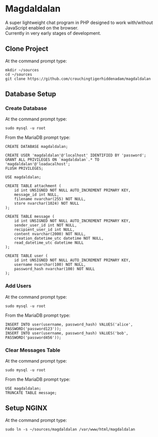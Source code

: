 # Magdaldalan
A super lightweight chat program in PHP designed to work with/without JavaScript enabled on the browser.  
Currently in very early stages of development.

## Clone Project

At the command prompt type:
```
mkdir ~/sources
cd ~/sources
git clone https://github.com/crouchingtigerhiddenadam/magdaldalan
```

## Database Setup

### Create Database

At the command prompt type:
```
sudo mysql -u root
```

From the MariaDB prompt type:
```
CREATE DATABASE magdaldalan;

CREATE USER 'magdaldalan'@'localhost' IDENTIFIED BY 'password';
GRANT ALL PRIVILEGES ON `magdaldalan`.* TO 'magdaldalan'@'loadacalhost';
FLUSH PRIVILEGES;

USE magdaldalan;

CREATE TABLE attachment (
    id int UNSIGNED NOT NULL AUTO_INCREMENT PRIMARY KEY,
    message_id int NULL,
    filename nvarchar(255) NOT NULL,
    store nvarchar(1024) NOT NULL
);

CREATE TABLE message (
    id int UNSIGNED NOT NULL AUTO_INCREMENT PRIMARY KEY,
    sender_user_id int NOT NULL,
    recipient_user_id int NULL,
    content nvarchar(2000) NOT NULL,
    creation_datetime_utc datetime NOT NULL,
    read_datetime_utc datetime NULL
);

CREATE TABLE user (
    id int UNSIGNED NOT NULL AUTO_INCREMENT PRIMARY KEY,
    username nvarchar(100) NOT NULL,
    password_hash nvarchar(100) NOT NULL
);
```

### Add Users

At the command prompt type:
```
sudo mysql -u root
```

From the MariaDB prompt type:
```
INSERT INTO user(username, password_hash) VALUES('alice', PASSWORD('password123'));
INSERT INTO user(username, password_hash) VALUES('bob', PASSWORD('password456'));
```

### Clear Messages Table

At the command prompt type:
```
sudo mysql -u root
```

From the MariaDB prompt type:
```
USE magdaldalan;
TRUNCATE TABLE message;
```

## Setup NGINX

At the command prompt type:
```
sudo ln -s ~/sources/magdaldalan /var/www/html/magdaldalan
```